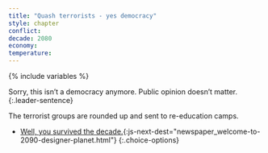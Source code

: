 ```yaml
---
title: "Quash terrorists - yes democracy"
style: chapter
conflict: 
decade: 2080
economy: 
temperature: 
---
```


{% include variables %}

Sorry, this isn’t a democracy anymore. Public opinion doesn’t matter.
{:.leader-sentence}

The terrorist groups are rounded up and sent to re-education camps.

- [Well, you survived the decade.](part-page_2090.html){:js-next-dest="newspaper_welcome-to-2090-designer-planet.html"}
{:.choice-options}
